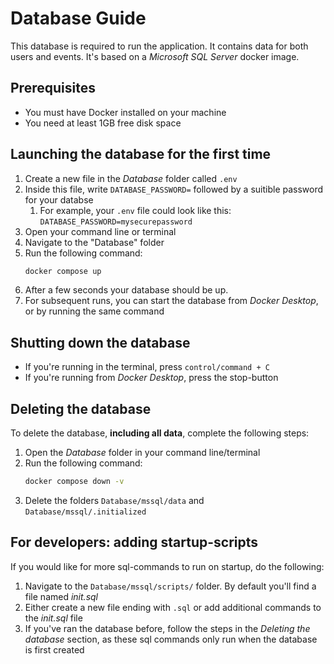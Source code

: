 # Database Guide

This database is required to run the application. It contains data for both users and events. It's based on a _Microsoft SQL Server_ docker image.

## Prerequisites

- You must have Docker installed on your machine
- You need at least 1GB free disk space

## Launching the database for the first time

1. Create a new file in the _Database_ folder called `.env`
1. Inside this file, write `DATABASE_PASSWORD=` followed by a suitible password for your databse
   1. For example, your `.env` file could look like this: `DATABASE_PASSWORD=mysecurepassword`
1. Open your command line or terminal
1. Navigate to the "Database" folder
1. Run the following command:
   ```bash
   docker compose up
   ```
1. After a few seconds your database should be up.
1. For subsequent runs, you can start the database from _Docker Desktop_, or by running the same command

## Shutting down the database

- If you're running in the terminal, press `control/command + C`
- If you're running from _Docker Desktop_, press the stop-button

## Deleting the database

To delete the database, **including all data**, complete the following steps:

1. Open the _Database_ folder in your command line/terminal
1. Run the following command:
   ```bash
   docker compose down -v
   ```
1. Delete the folders `Database/mssql/data` and `Database/mssql/.initialized`

## For developers: adding startup-scripts

If you would like for more sql-commands to run on startup, do the following:

1. Navigate to the `Database/mssql/scripts/` folder. By default you'll find a file named _init.sql_
1. Either create a new file ending with `.sql` or add additional commands to the _init.sql_ file
1. If you've ran the database before, follow the steps in the _Deleting the database_ section, as these sql commands only run when the database is first created
